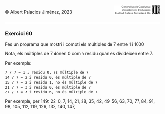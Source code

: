 <div style="display: flex; width: 100%;">
    <div style="flex: 1; padding: 0px;">
        <p>© Albert Palacios Jiménez, 2023</p>
    </div>
    <div style="flex: 1; padding: 0px; text-align: right;">
        <img src="../../assets/ieti.png" height="32" alt="Logo de IETI" style="max-height: 32px;">
    </div>
</div>
<hr/>

### Exercici 60

Fes un programa que mostri i compti els múltiples de 7 entre 1 i 1000

Nota, els múltiples de 7 dónen 0 com a residu quan es divideixen entre 7.

Per exemple:
```text
7 / 7 = 1 i residu 0, és múltiple de 7
14 / 7 = 2 i residu 0, és múltiple de 7
15 / 7 = 2 i residu 1, no és múltiple de 7
21 / 7 = 3 i residu 0, és múltiple de 7
27 / 7 = 3 i residu 6, no és múltiple de 7
```
Per exemple, per 149:
22: 0, 7, 14, 21, 28, 35, 42, 49, 56, 63, 70, 77, 84, 91, 98, 105, 112, 119, 126, 133, 140, 147, 


